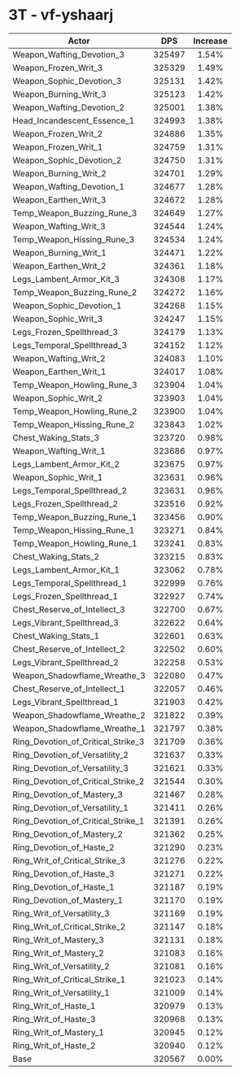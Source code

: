 # 3T - vf-yshaarj
| Actor | DPS | Increase |
|---|:---:|:---:|
|Weapon_Wafting_Devotion_3|325497|1.54%|
|Weapon_Frozen_Writ_3|325329|1.49%|
|Weapon_Sophic_Devotion_3|325131|1.42%|
|Weapon_Burning_Writ_3|325123|1.42%|
|Weapon_Wafting_Devotion_2|325001|1.38%|
|Head_Incandescent_Essence_1|324993|1.38%|
|Weapon_Frozen_Writ_2|324886|1.35%|
|Weapon_Frozen_Writ_1|324759|1.31%|
|Weapon_Sophic_Devotion_2|324750|1.31%|
|Weapon_Burning_Writ_2|324701|1.29%|
|Weapon_Wafting_Devotion_1|324677|1.28%|
|Weapon_Earthen_Writ_3|324672|1.28%|
|Temp_Weapon_Buzzing_Rune_3|324649|1.27%|
|Weapon_Wafting_Writ_3|324544|1.24%|
|Temp_Weapon_Hissing_Rune_3|324534|1.24%|
|Weapon_Burning_Writ_1|324471|1.22%|
|Weapon_Earthen_Writ_2|324361|1.18%|
|Legs_Lambent_Armor_Kit_3|324308|1.17%|
|Temp_Weapon_Buzzing_Rune_2|324272|1.16%|
|Weapon_Sophic_Devotion_1|324268|1.15%|
|Weapon_Sophic_Writ_3|324247|1.15%|
|Legs_Frozen_Spellthread_3|324179|1.13%|
|Legs_Temporal_Spellthread_3|324152|1.12%|
|Weapon_Wafting_Writ_2|324083|1.10%|
|Weapon_Earthen_Writ_1|324017|1.08%|
|Temp_Weapon_Howling_Rune_3|323904|1.04%|
|Weapon_Sophic_Writ_2|323903|1.04%|
|Temp_Weapon_Howling_Rune_2|323900|1.04%|
|Temp_Weapon_Hissing_Rune_2|323843|1.02%|
|Chest_Waking_Stats_3|323720|0.98%|
|Weapon_Wafting_Writ_1|323686|0.97%|
|Legs_Lambent_Armor_Kit_2|323675|0.97%|
|Weapon_Sophic_Writ_1|323631|0.96%|
|Legs_Temporal_Spellthread_2|323631|0.96%|
|Legs_Frozen_Spellthread_2|323516|0.92%|
|Temp_Weapon_Buzzing_Rune_1|323456|0.90%|
|Temp_Weapon_Hissing_Rune_1|323271|0.84%|
|Temp_Weapon_Howling_Rune_1|323241|0.83%|
|Chest_Waking_Stats_2|323215|0.83%|
|Legs_Lambent_Armor_Kit_1|323062|0.78%|
|Legs_Temporal_Spellthread_1|322999|0.76%|
|Legs_Frozen_Spellthread_1|322927|0.74%|
|Chest_Reserve_of_Intellect_3|322700|0.67%|
|Legs_Vibrant_Spellthread_3|322622|0.64%|
|Chest_Waking_Stats_1|322601|0.63%|
|Chest_Reserve_of_Intellect_2|322502|0.60%|
|Legs_Vibrant_Spellthread_2|322258|0.53%|
|Weapon_Shadowflame_Wreathe_3|322080|0.47%|
|Chest_Reserve_of_Intellect_1|322057|0.46%|
|Legs_Vibrant_Spellthread_1|321903|0.42%|
|Weapon_Shadowflame_Wreathe_2|321822|0.39%|
|Weapon_Shadowflame_Wreathe_1|321797|0.38%|
|Ring_Devotion_of_Critical_Strike_3|321709|0.36%|
|Ring_Devotion_of_Versatility_2|321637|0.33%|
|Ring_Devotion_of_Versatility_3|321621|0.33%|
|Ring_Devotion_of_Critical_Strike_2|321544|0.30%|
|Ring_Devotion_of_Mastery_3|321467|0.28%|
|Ring_Devotion_of_Versatility_1|321411|0.26%|
|Ring_Devotion_of_Critical_Strike_1|321391|0.26%|
|Ring_Devotion_of_Mastery_2|321362|0.25%|
|Ring_Devotion_of_Haste_2|321290|0.23%|
|Ring_Writ_of_Critical_Strike_3|321276|0.22%|
|Ring_Devotion_of_Haste_3|321271|0.22%|
|Ring_Devotion_of_Haste_1|321187|0.19%|
|Ring_Devotion_of_Mastery_1|321170|0.19%|
|Ring_Writ_of_Versatility_3|321169|0.19%|
|Ring_Writ_of_Critical_Strike_2|321147|0.18%|
|Ring_Writ_of_Mastery_3|321131|0.18%|
|Ring_Writ_of_Mastery_2|321083|0.16%|
|Ring_Writ_of_Versatility_2|321081|0.16%|
|Ring_Writ_of_Critical_Strike_1|321023|0.14%|
|Ring_Writ_of_Versatility_1|321009|0.14%|
|Ring_Writ_of_Haste_1|320979|0.13%|
|Ring_Writ_of_Haste_3|320968|0.13%|
|Ring_Writ_of_Mastery_1|320945|0.12%|
|Ring_Writ_of_Haste_2|320940|0.12%|
|Base|320567|0.00%|
